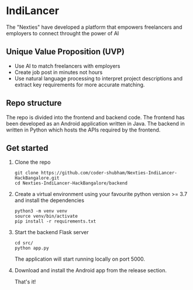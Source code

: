 # IndiLancer
The "Nexties" have developed a platform that empowers freelancers and employers to connect throught the power of AI

## Unique Value Proposition (UVP)
-	Use AI to match freelancers with employers
-	Create job post in minutes not hours
-	Use natural language processing to interpret project descriptions and extract key requirements for more accurate matching.

## Repo structure
The repo is divided into the frontend and backend code. The frontend has been developed as an Android application written in Java. The backend in written in Python which hosts the APIs required by the frontend.

## Get started
1. Clone the repo

   ```
   git clone https://github.com/coder-shubham/Nexties-IndiLancer-HackBangalore.git
   cd Nexties-IndiLancer-HackBangalore/backend
   ```

2. Create a virtual environment using your favourite python version >= 3.7 and install the dependencies

   ```
   python3 -m venv venv
   source venv/bin/activate
   pip install -r requirements.txt
   ```
4. Start the backend Flask server

   ```
   cd src/
   python app.py
   ```

   The application will start running locally on port 5000.

5. Download and install the Android app from the release section.

   That's it!
